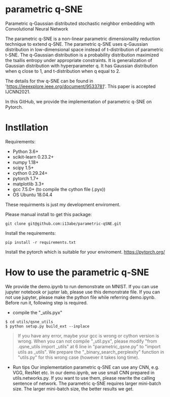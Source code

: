 # parametric q-SNE
Parametric q-Gaussian distributed stochastic neighbor embedding with Convolutional Neural Network

The parametric q-SNE is a non-linear parametric dimensionality reduction technique to extend q-SNE. The parametric q-SNE uses q-Gaussian distribution in low-dimensional space instead of t-distribution of parametric t-SNE. The q-Gaussian distribution is a probability distribution maximized the tsallis entropy under appropriate constraints. It is generalization of Gaussian distribution with hyperparameter q. It has Gaussian distribution when q close to 1, and t-distribution when q equal to 2.


The details for thw q-SNE can be found in 'https://ieeexplore.ieee.org/document/9533781'.
This paper is accepted IJCNN2021.

In this GitHub, we provide the implementation of parametric q-SNE on Pytorch.

# Instllation
Requirements:
+ Python 3.6+
+ scikit-learn 0.23.2+
+ numpy 1.18+
+ scipy 1.5+
+ cython 0.29.24+
+ pytorch 1.7+
+ matplotlib 3.3+
+ gcc 7.5.0+ (to compile the cython file (.pyx))
+ OS Ubuntu 18.04.4


These requirments is just my development enviroment.

Please manual install to get this package:
```
git clone git@github.com:i13abe/parametric-qSNE.git
```

Install the requirements:
```
pip install -r requirements.txt
```

Install the pytorch which is suitable for your enviroment.
https://pytorch.org/

# How to use the parametric q-SNE
We provide the demo.ipynb to run demonstrate on MNIST.
If you can use jupyter notebook or jupter lab, please use this demonstrate file.
If you can not use jupyter, please make the python file while referring demo.ipynb.
Before run it, following step is required.

- compile the "_utils.pyx"
```
$ cd utils/qsne_utils
$ python setup.py build_ext --inplace
```

>If you have any error, maybe your gcc is wrong or cython version is wrong.
>When you can not compile "_util.pyx", please modify "from .qsne_utils import _utils" at 6 line in "parametric_qsne.py" to "import utils as _utils".
>We prepare the "_binary_search_perplexity" function in "utils.py" for this wrong case (however it takes long time).


- Run tips
Our implementation parametric q-SNE can use any CNN, e.g. VGG, ResNet etc.
In our demo.ipynb, we use small CNN prepared in utils.networks.py.
If you want to use them, please rewrite the calling sentence of network.
The parametric q-SNE requires larger mini-batch size.
The larger mini-batch size, the better results we get.